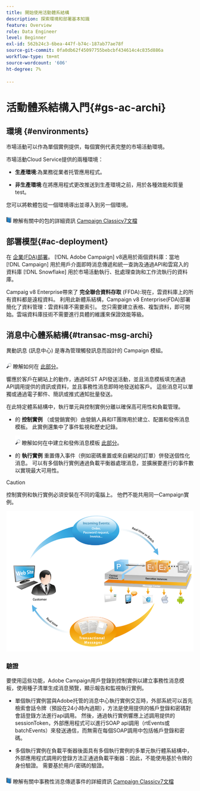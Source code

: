 ```yaml
---
title: 開始使用活動體系結構
description: 探索環境和部署基本知識
feature: Overview
role: Data Engineer
level: Beginner
exl-id: 562b24c3-6bea-447f-b74c-187ab77ae78f
source-git-commit: 0fa0db62f45097755bebcbf434614c4c835d886a
workflow-type: tm+mt
source-wordcount: '606'
ht-degree: 7%

---
```


# 活動體系結構入門{#gs-ac-archi}

## 環境 {#environments}

市場活動可以作為單個實例提供，每個實例代表完整的市場活動環境。

市場活動Cloud Service提供的兩種環境：

* **生產環境**:為業務從業者托管應用程式。

* **非生產環境**:在將應用程式更改推送到生產環境之前，用於各種效能和質量test。

您可以將軟體包從一個環境導出並導入到另一個環境。

![](../assets/do-not-localize/book.png) 瞭解有關中的包的詳細資訊 [Campaign Classicv7文檔](https://experienceleague.adobe.com/docs/campaign-classic/using/getting-started/administration-basics/working-with-data-packages.html)

## 部署模型{#ac-deployment}

在 [企業(FDA)部署](enterprise-deployment.md)。 [!DNL Adobe Campaign] v8適用於兩個資料庫：當地 [!DNL Campaign] 用於用戶介面即時消息傳遞和統一查詢及通過API和雲寫入的資料庫 [!DNL Snowflake] 用於市場活動執行、批處理查詢和工作流執行的資料庫。

Campaig v8 Enterprise帶來了 **完全聯合資料存取** (FFDA):現在，雲資料庫上的所有資料都是遠程資料。 利用此新體系結構，Campaign v8 Enterprise(FDA)部署簡化了資料管理：雲資料庫不需要索引。 您只需要建立表格、複製資料，即可開始。雲端資料庫技術不需要進行具體的維護來保證效能等級。



<!--Two deployment models are available:

* **Campaign FDA [!DNL Snowflake] deployment**

In its [[!DNL Snowflake] FDA deployment](fda-deployment.md), [!DNL Adobe Campaign] v8 is connected to [!DNL Snowflake] to access data through Federated Data Access capability: you can access and process external data and information stored in your [!DNL Snowflake] database without changing the structure of Adobe Campaign data. PostgreSQL is the primary database, and Snowflake is the secondary database. You can extend your data model and store your data on Snowflake. Subsequently, you can run ETL, segmentation and reports on a large data set with outstanding performances.

* **Campaign Enterprise (FFDA) deployment**

-->

## 消息中心體系結構{#transac-msg-archi}

異動訊息 (訊息中心) 是專為管理觸發訊息而設計的 Campaign 模組。

![](../assets/do-not-localize/glass.png) 瞭解如何在 [此部分](../send/transactional.md)。

響應於客戶在網站上的動作，通過REST API發送活動，並且消息模板填充通過API調用提供的資訊或資料，並且事務性消息即時地發送給客戶。 這些消息可以單獨或通過電子郵件、簡訊或推式通知批量發送。

在此特定體系結構中，執行單元與控制實例分離以確保高可用性和負載管理。

* 的 **控制實例** （或營銷實例）由營銷人員和IT團隊用於建立、配置和發佈消息模板。 此實例還集中了事件監視和歷史記錄。

   ![](../assets/do-not-localize/glass.png) 瞭解如何在中建立和發佈消息模板 [此部分](../send/transactional.md)。

* 的 **執行實例** 重置傳入事件（例如密碼重置或來自網站的訂單）併發送個性化消息。 可以有多個執行實例通過負載平衡器處理消息，並擴展要進行的事件數以實現最大可用性。

>[!CAUTION]
>
>控制實例和執行實例必須安裝在不同的電腦上。 他們不能共用同一Campaign實例。

![](assets/messagecenter_diagram.png)

### 驗證

要使用這些功能，Adobe Campaign用戶登錄到控制實例以建立事務性消息模板，使用種子清單生成消息預覽，顯示報告和監視執行實例。

* 單個執行實例當與Adobe托管的消息中心執行實例交互時，外部系統可以首先檢索會話令牌（預設在24小時內過期），方法是使用提供的帳戶登錄和密碼對會話登錄方法進行api調用。
然後，通過執行實例響應上述調用提供的sessionToken，外部應用程式可以進行SOAP api調用（rtEvents或batchEvents）來發送通信，而無需在每個SOAP調用中包括帳戶登錄和密碼。

* 多個執行實例在負載平衡器後面具有多個執行實例的多單元執行體系結構中，外部應用程式調用的登錄方法正通過負載平衡器：因此，不能使用基於令牌的身份驗證。 需要基於用戶/密碼的驗證。

![](../assets/do-not-localize/book.png) 瞭解有關中事務性消息傳遞事件的詳細資訊 [Campaign Classicv7文檔](https://experienceleague.adobe.com/docs/campaign-classic/using/transactional-messaging/processing/event-description.html#about-transactional-messaging-datamodel)
